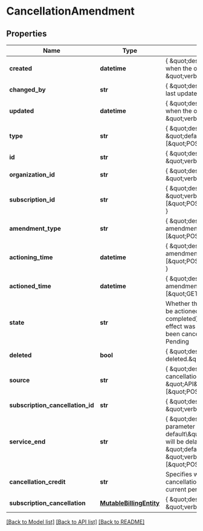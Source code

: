 # CancellationAmendment

## Properties
Name | Type | Description | Notes
------------ | ------------- | ------------- | -------------
**created** | **datetime** | { \&quot;description\&quot; : \&quot;The UTC DateTime when the object was created.\&quot;, \&quot;verbs\&quot;:[] } | [optional] 
**changed_by** | **str** | { \&quot;description\&quot; : \&quot;ID of the user who last updated the entity.\&quot;, \&quot;verbs\&quot;:[] } | [optional] 
**updated** | **datetime** | { \&quot;description\&quot; : \&quot;The UTC DateTime when the object was last updated.\&quot;, \&quot;verbs\&quot;:[] } | [optional] 
**type** | **str** | { \&quot;description\&quot; : \&quot;\&quot;, \&quot;default\&quot; : \&quot;\&quot;, \&quot;verbs\&quot;:[\&quot;POST\&quot;,\&quot;GET\&quot;] } | 
**id** | **str** | { \&quot;description\&quot; : \&quot;\&quot;, \&quot;verbs\&quot;:[\&quot;GET\&quot;] } | [optional] 
**organization_id** | **str** | { \&quot;description\&quot; : \&quot;\&quot;, \&quot;verbs\&quot;:[\&quot;\&quot;] } | [optional] 
**subscription_id** | **str** | { \&quot;description\&quot; : \&quot;\&quot;, \&quot;verbs\&quot;:[\&quot;POST\&quot;,\&quot;PUT\&quot;,\&quot;GET\&quot;] } | 
**amendment_type** | **str** | { \&quot;description\&quot; : \&quot;Type of amendment\&quot;, \&quot;verbs\&quot;:[\&quot;POST\&quot;,\&quot;GET\&quot;] } | 
**actioning_time** | **datetime** | { \&quot;description\&quot; : \&quot;When the amendment will run\&quot;, \&quot;verbs\&quot;:[\&quot;POST\&quot;,\&quot;PUT\&quot;,\&quot;GET\&quot;] } | [optional] 
**actioned_time** | **datetime** | { \&quot;description\&quot; : \&quot;The time the amendment completed.\&quot;, \&quot;verbs\&quot;:[\&quot;GET\&quot;] } | [optional] 
**state** | **str** | Whether the subscription-amendment is: pending (to be actioned in the future), succeeded (actioning completed), failed (actioning was attempted but no effect was made) or discarded (the amendment had been cancelled before being actioned). Default: Pending | 
**deleted** | **bool** | { \&quot;description\&quot; : \&quot;Is the amendment deleted.\&quot;, \&quot;verbs\&quot;:[\&quot;GET\&quot;] } | [default to False]
**source** | **str** | { \&quot;description\&quot; : \&quot;Explanation for cancellation\&quot;, \&quot;default\&quot; : \&quot;API\&quot;, \&quot;verbs\&quot;:[\&quot;POST\&quot;,\&quot;GET\&quot;] } | 
**subscription_cancellation_id** | **str** | { \&quot;description\&quot; : \&quot;\&quot;, \&quot;verbs\&quot;:[] } | [optional] 
**service_end** | **str** | { \&quot;description\&quot; : \&quot;If the serviceEnd parameter is &lt;span class&#x3D;\\\&quot;label label-default\\\&quot;&gt;AtPeriodEnd&lt;/span&gt; the cancellation will be delayed till the end of the current period.\&quot;, \&quot;default\&quot; : \&quot;AtPeriodEnd\&quot;, \&quot;verbs\&quot;:[\&quot;POST\&quot;,\&quot;GET\&quot;] } | 
**cancellation_credit** | **str** | Specifies whether the service will end immediately on cancellation or if it will continue until the end of the current period. Default: AtPeriodEnd | 
**subscription_cancellation** | [**MutableBillingEntity**](MutableBillingEntity.md) | { \&quot;description\&quot; : \&quot;\&quot;, \&quot;verbs\&quot;:[] } | [optional] 

[[Back to Model list]](../README.md#documentation-for-models) [[Back to API list]](../README.md#documentation-for-api-endpoints) [[Back to README]](../README.md)


